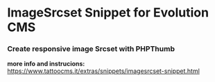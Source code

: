 # ImageSrcset Snippet for Evolution CMS

### Create responsive image Srcset with PHPThumb

**more info and instrucions:** https://www.tattoocms.it/extras/snippets/imagesrcset-snippet.html
